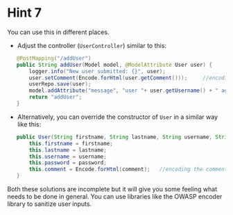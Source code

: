 # Hint 7

You can use this in different places.

- Adjust the controller (`UserController`) similar to this:

```java
   @PostMapping("/addUser")
   public String addUser(Model model, @ModelAttribute User user) {
       logger.info("New user submitted: {}", user);
       user.setComment(Encode.forHtml(user.getComment()));     //encoding the comment
       userRepo.save(user);
       model.addAttribute("message", "user "+ user.getUsername() + " added");
       return "addUser";
   }
```

- Alternatively, you can override the constructor of `User` in a similar way like this:

```java
   public User(String firstname, String lastname, String username, String password, String comment) {
       this.firstname = firstname;
       this.lastname = lastname;
       this.username = username;
       this.password = password;
       this.comment = Encode.forHtml(comment);   //encoding the comment
   }
```

Both these solutions are incomplete but it will give you some feeling what needs to be done in general. You can use libraries like the OWASP encoder library to sanitize user inputs.
